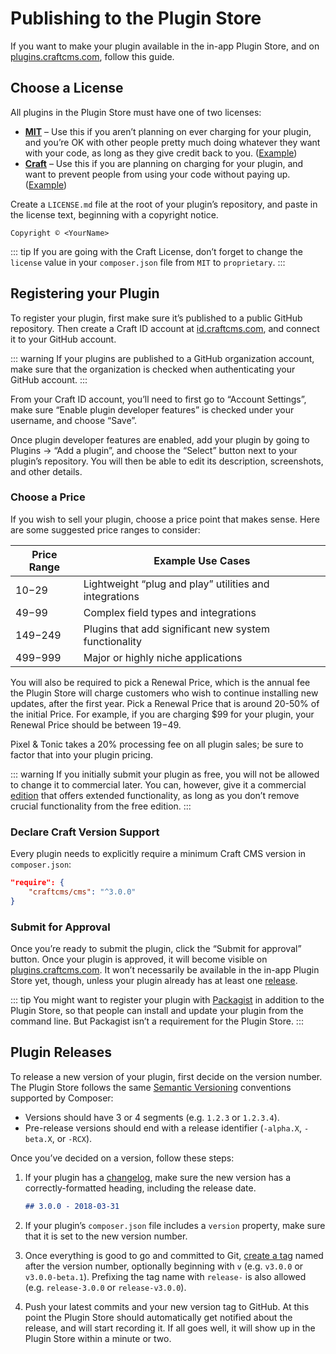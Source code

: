 # Publishing to the Plugin Store

If you want to make your plugin available in the in-app Plugin Store, and on [plugins.craftcms.com](https://plugins.craftcms.com/), follow this guide.

## Choose a License

All plugins in the Plugin Store must have one of two licenses:

- **[MIT](https://opensource.org/licenses/MIT)** – Use this if you aren’t planning on ever charging for your plugin, and you’re OK with other people pretty much doing whatever they want with your code, as long as they give credit back to you. ([Example](https://github.com/craftcms/element-api/blob/v2/LICENSE.md))
- **[Craft](https://craftcms.github.io/license/)** – Use this if you are planning on charging for your plugin, and want to prevent people from using your code without paying up. ([Example](https://github.com/craftcms/cms/blob/develop/LICENSE.md))

Create a `LICENSE.md` file at the root of your plugin’s repository, and paste in the license text, beginning with a copyright notice.

```
Copyright © <YourName>
```

::: tip
If you are going with the Craft License, don’t forget to change the `license` value in your `composer.json` file from `MIT` to `proprietary`.
:::

## Registering your Plugin

To register your plugin, first make sure it’s published to a public GitHub repository. Then create a Craft ID account at [id.craftcms.com](https://id.craftcms.com), and connect it to your GitHub account.

::: warning
If your plugins are published to a GitHub organization account, make sure that the organization is checked when authenticating your GitHub account.
:::

From your Craft ID account, you’ll need to first go to “Account Settings”, make sure “Enable plugin developer features” is checked under your username, and choose “Save”.

Once plugin developer features are enabled, add your plugin by going to Plugins → “Add a plugin”, and choose the “Select” button next to your plugin’s repository. You will then be able to edit its description, screenshots, and other details.

### Choose a Price

If you wish to sell your plugin, choose a price point that makes sense. Here are some suggested price ranges to consider:

| Price Range | Example Use Cases                                      |
| ----------- | ------------------------------------------------------ |
| $10-$29     | Lightweight “plug and play” utilities and integrations |
| $49-$99     | Complex field types and integrations                   |
| $149-$249   | Plugins that add significant new system functionality  |
| $499-$999   | Major or highly niche applications                     |

You will also be required to pick a Renewal Price, which is the annual fee the Plugin Store will charge customers who wish to continue installing new updates, after the first year. Pick a Renewal Price that is around 20-50% of the initial Price. For example, if you are charging $99 for your plugin, your Renewal Price should be between $19-$49.

Pixel & Tonic takes a 20% processing fee on all plugin sales; be sure to factor that into your plugin pricing.

::: warning
If you initially submit your plugin as free, you will not be allowed to change it to commercial later. You can, however, give it a commercial [edition](plugin-editions.md) that offers extended functionality, as long as you don’t remove crucial functionality from the free edition.
:::

### Declare Craft Version Support

Every plugin needs to explicitly require a minimum Craft CMS version in `composer.json`:

```json
"require": {
    "craftcms/cms": "^3.0.0"
}
```

### Submit for Approval

Once you’re ready to submit the plugin, click the “Submit for approval” button. Once your plugin is approved, it will become visible on [plugins.craftcms.com](https://plugins.craftcms.com/). It won’t necessarily be available in the in-app Plugin Store yet, though, unless your plugin already has at least one [release](#plugin-releases).

::: tip
You might want to register your plugin with [Packagist](https://packagist.org/) in addition to the Plugin Store, so that people can install and update your plugin from the command line. But Packagist isn’t a requirement for the Plugin Store.
:::

## Plugin Releases

To release a new version of your plugin, first decide on the version number. The Plugin Store follows the same [Semantic Versioning](https://semver.org/) conventions supported by Composer:

- Versions should have 3 or 4 segments (e.g. `1.2.3` or `1.2.3.4`).
- Pre-release versions should end with a release identifier (`-alpha.X`, `-beta.X`, or `-RCX`).

Once you’ve decided on a version, follow these steps:

1. If your plugin has a [changelog](changelogs-and-updates.md), make sure the new version has a correctly-formatted heading, including the release date.

   ```markdown
   ## 3.0.0 - 2018-03-31
   ```

2. If your plugin’s `composer.json` file includes a `version` property, make sure that it is set to the new version number.

3. Once everything is good to go and committed to Git, [create a tag](https://git-scm.com/book/en/v2/Git-Basics-Tagging) named after the version number, optionally beginning with `v` (e.g. `v3.0.0` or `v3.0.0-beta.1`). Prefixing the tag name with `release-` is also allowed (e.g. `release-3.0.0` or `release-v3.0.0`).

4. Push your latest commits and your new version tag to GitHub. At this point the Plugin Store should automatically get notified about the release, and will start recording it. If all goes well, it will show up in the Plugin Store within a minute or two.
